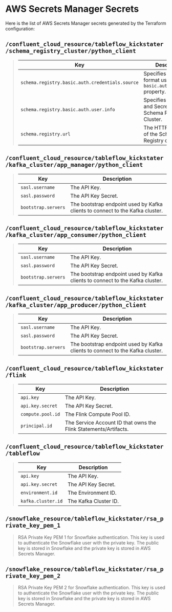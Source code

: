 # AWS Secrets Manager Secrets
Here is the list of AWS Secrets Manager secrets generated by the Terraform configuration:

## `/confluent_cloud_resource/tableflow_kickstater/schema_registry_cluster/python_client`
> Key|Description
> -|-
> `schema.registry.basic.auth.credentials.source`|Specifies the the format used in the `basic.auth.user.info` property.
> `schema.registry.basic.auth.user.info`|Specifies the API Key and Secret for the Schema Registry Cluster.
> `schema.registry.url`|The HTTP endpoint of the Schema Registry cluster.

## `/confluent_cloud_resource/tableflow_kickstater/kafka_cluster/app_manager/python_client`
> Key|Description
> -|-
> `sasl.username`|The API Key.
> `sasl.password`|The API Key Secret.
> `bootstrap.servers`|The bootstrap endpoint used by Kafka clients to connect to the Kafka cluster.

## `/confluent_cloud_resource/tableflow_kickstater/kafka_cluster/app_consumer/python_client`
> Key|Description
> -|-
> `sasl.username`|The API Key.
> `sasl.password`|The API Key Secret.
> `bootstrap.servers`|The bootstrap endpoint used by Kafka clients to connect to the Kafka cluster.

## `/confluent_cloud_resource/tableflow_kickstater/kafka_cluster/app_producer/python_client`
> Key|Description
> -|-
> `sasl.username`|The API Key.
> `sasl.password`|The API Key Secret.
> `bootstrap.servers`|The bootstrap endpoint used by Kafka clients to connect to the Kafka cluster.

## `/confluent_cloud_resource/tableflow_kickstater/flink`
> Key|Description
> -|-
> `api.key`|The API Key.
> `api.key.secret`|The API Key Secret.
> `compute.pool.id`|The Flink Compute Pool ID.
> `principal.id`|The Service Account ID that owns the Flink Statements/Artifacts.

## `/confluent_cloud_resource/tableflow_kickstater/tableflow`
> Key|Description
> -|-
> `api.key`|The API Key.
> `api.key.secret`|The API Key Secret.
> `environment.id`|The Environment ID.
> `kafka.cluster.id`|The Kafka Cluster ID.


## `/snowflake_resource/tableflow_kickstater/rsa_private_key_pem_1`
> RSA Private Key PEM 1 for Snowflake authentication. This key is used to authenticate the Snowflake user with the private key. The public key is stored in Snowflake and the private key is stored in AWS Secrets Manager.

## `/snowflake_resource/tableflow_kickstater/rsa_private_key_pem_2`
> RSA Private Key PEM 2 for Snowflake authentication. This key is used to authenticate the Snowflake user with the private key. The public key is stored in Snowflake and the private key is stored in AWS Secrets Manager.